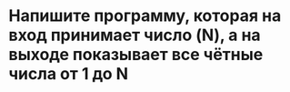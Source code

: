 # Напишите программу, которая на вход принимает число (N), а на выходе показывает все чётные числа от 1 до N
